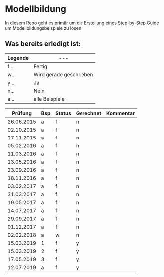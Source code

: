 ﻿# Modellbildung
In diesem Repo geht es primär um die Erstellung eines Step-by-Step Guide um Modellbildungsbeispiele zu lösen. 

## Was bereits erledigt ist: 

Legende|---
---|---
f... |Fertig
w... |Wird gerade geschrieben
y... |Ja
n... |Nein
a... |alle Beispiele

Prüfung|Bsp|Status| Gerechnet | Kommentar
---|------|---|---|---
26.06.2015 | a | f | n |
02.10.2015 | a | f | n |
27.11.2015 | a | f | n |
05.02.2016 | a | f | n |
11.03.2016 | a | f | n |
13.05.2016 | a | f | n |
23.09.2016 | a | f | n |
18.11.2016 | a | f | n |
03.02.2017 | a | f | n |
31.03.2017 | a | f | n |
19.05.2017 | a | f | n |
14.07.2017 | a | f | n |
29.09.2017 | a | f | n |
01.12.2017 | a | f | n |
02.02.2018 | a | w | n |
15.03.2019 | 1 | f | y |
15.03.2019 | 2 | f | y |
17.05.2019 | 3 | f | y |
12.07.2019 | a | f | y |


